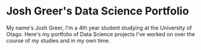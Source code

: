 # Josh Greer's Data Science Portfolio

My name's Josh Greer, I'm a 4th year student studying at the University of Otago. Here's my portfolio of Data Science projects I've worked on over the course of my studies and in my own time. 
